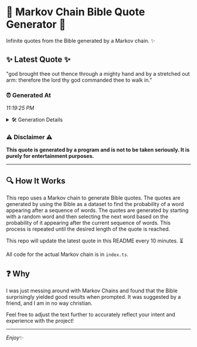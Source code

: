 # 📖 Markov Chain Bible Quote Generator 📖

Infinite quotes from the Bible generated by a Markov chain. ✨

## ✨ Latest Quote ✨
"god brought thee out thence through a mighty hand and by a stretched out arm: therefore the lord thy god commanded thee to walk in."

### ⏰ Generated At
*11:19:25 PM*

<details>
    <summary>🛠️ Generation Details</summary>
    <p>
        <strong>🌱 Seed:</strong> god<br>
        <strong>🔄 Iterations:</strong> 24<br>
        <strong>📜 Context History:</strong><br>[ god ]: brought<br>[ god, brought ]: thee<br>[ god, brought, thee ]: out<br>[ god, brought, thee, out ]: thence<br>[ god, brought, thee, out, thence ]: through<br>[ god, brought, thee, out, thence, through ]: a<br>[ brought, thee, out, thence, through, a ]: mighty<br>[ thee, out, thence, through, a, mighty ]: hand<br>[ out, thence, through, a, mighty, hand ]: and<br>[ thence, through, a, mighty, hand, and ]: by<br>[ through, a, mighty, hand, and, by ]: a<br>[ a, mighty, hand, and, by, a ]: stretched<br>[ mighty, hand, and, by, a, stretched ]: out<br>[ hand, and, by, a, stretched, out ]: arm:<br>[ and, by, a, stretched, out, arm: ]: therefore<br>[ by, a, stretched, out, arm:, therefore ]: the<br>[ a, stretched, out, arm:, therefore, the ]: lord<br>[ stretched, out, arm:, therefore, the, lord ]: thy<br>[ out, arm:, therefore, the, lord, thy ]: god<br>[ arm:, therefore, the, lord, thy, god ]: commanded<br>[ therefore, the, lord, thy, god, commanded ]: thee<br>[ the, lord, thy, god, commanded, thee ]: to<br>[ lord, thy, god, commanded, thee, to ]: walk<br>[ thy, god, commanded, thee, to, walk ]: in.<br>
    </p>
</details>

### ⚠️ Disclaimer ⚠️
**This quote is generated by a program and is not to be taken seriously. It is purely for entertainment purposes.**

---

## 🔍 How It Works

This repo uses a Markov chain to generate Bible quotes. The quotes are generated by using the Bible as a dataset to find the probability of a word appearing after a sequence of words. The quotes are generated by starting with a random word and then selecting the next word based on the probability of it appearing after the current sequence of words. This process is repeated until the desired length of the quote is reached.

This repo will update the latest quote in this README every 10 minutes. ⏳

All code for the actual Markov chain is in `index.ts`.

## ❓ Why

I was just messing around with Markov Chains and found that the Bible surprisingly yielded good results when prompted. 
It was suggested by a friend, and I am in no way christian.

Feel free to adjust the text further to accurately reflect your intent and experience with the project!

---

*Enjoy*✨
